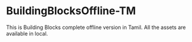# BuildingBlocksOffline-TM
This is Building Blocks complete offline version in Tamil. All the assets are available in local.